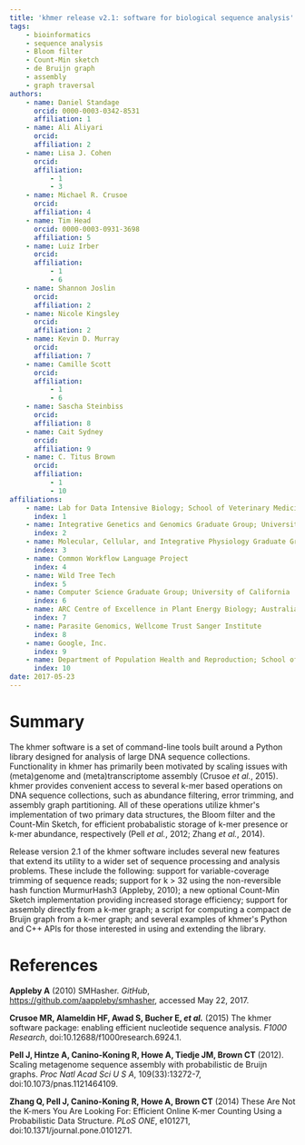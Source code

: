 ```yaml
---
title: 'khmer release v2.1: software for biological sequence analysis'
tags:
    - bioinformatics
    - sequence analysis
    - Bloom filter
    - Count-Min sketch
    - de Bruijn graph
    - assembly
    - graph traversal
authors:
    - name: Daniel Standage
      orcid: 0000-0003-0342-8531
      affiliation: 1
    - name: Ali Aliyari
      orcid:
      affiliation: 2
    - name: Lisa J. Cohen
      orcid:
      affiliation:
          - 1
          - 3
    - name: Michael R. Crusoe
      orcid:
      affiliation: 4
    - name: Tim Head
      orcid: 0000-0003-0931-3698
      affiliation: 5
    - name: Luiz Irber
      orcid:
      affiliation:
          - 1
          - 6
    - name: Shannon Joslin
      orcid:
      affiliation: 2
    - name: Nicole Kingsley
      orcid:
      affiliation: 2
    - name: Kevin D. Murray
      orcid:
      affiliation: 7
    - name: Camille Scott
      orcid:
      affiliation:
          - 1
          - 6
    - name: Sascha Steinbiss
      orcid:
      affiliation: 8
    - name: Cait Sydney
      orcid:
      affiliation: 9
    - name: C. Titus Brown
      orcid:
      affiliation:
          - 1
          - 10
affiliations:
    - name: Lab for Data Intensive Biology; School of Veterinary Medicine; University of California, Davis
      index: 1
    - name: Integrative Genetics and Genomics Graduate Group; University of California, Davis
      index: 2
    - name: Molecular, Cellular, and Integrative Physiology Graduate Group; University of California, Davis
      index: 3
    - name: Common Workflow Language Project
      index: 4
    - name: Wild Tree Tech
      index: 5
    - name: Computer Science Graduate Group; University of California
      index: 6
    - name: ARC Centre of Excellence in Plant Energy Biology; Australian National University
      index: 7
    - name: Parasite Genomics, Wellcome Trust Sanger Institute
      index: 8
    - name: Google, Inc.
      index: 9
    - name: Department of Population Health and Reproduction; School of Veterinary Medicine; University of California, Davis
      index: 10
date: 2017-05-23
---
```


# Summary

The khmer software is a set of command-line tools built around a Python library designed for analysis of large DNA sequence collections.
Functionality in khmer has primarily been motivated by scaling issues with (meta)genome and (meta)transcriptome assembly (Crusoe *et al.*, 2015).
khmer provides convenient access to several k-mer based operations on DNA sequence collections, such as abundance filtering, error trimming, and assembly graph partitioning.
All of these operations utilize khmer's implementation of two primary data structures, the Bloom filter and the Count-Min Sketch, for efficient probabalistic storage of k-mer presence or k-mer abundance, respectively (Pell *et al.*, 2012; Zhang *et al.*, 2014).

Release version 2.1 of the khmer software includes several new features that extend its utility to a wider set of sequence processing and analysis problems.
These include the following:
support for variable-coverage trimming of sequence reads;
support for k > 32 using the non-reversible hash function MurmurHash3 (Appleby, 2010);
a new optional Count-Min Sketch implementation providing increased storage efficiency;
support for assembly directly from a k-mer graph;
a script for computing a compact de Bruijn graph from a k-mer graph;
and several examples of khmer's Python and C++ APIs for those interested in using and extending the library.

# References

**Appleby A** (2010) SMHasher. *GitHub*, https://github.com/aappleby/smhasher, accessed May 22, 2017.

**Crusoe MR, Alameldin HF, Awad S, Bucher E, *et al.*** (2015) The khmer software package: enabling efficient nucleotide sequence analysis. *F1000 Research*, doi:10.12688/f1000research.6924.1.

**Pell J, Hintze A, Canino-Koning R, Howe A, Tiedje JM, Brown CT** (2012). Scaling metagenome sequence assembly with probabilistic de Bruijn graphs. *Proc Natl Acad Sci U S A*, 109(33):13272-7, doi:10.1073/pnas.1121464109.

**Zhang Q, Pell J, Canino-Koning R, Howe A, Brown CT** (2014) These Are Not the K-mers You Are Looking For: Efficient Online K-mer Counting Using a Probabilistic Data Structure. *PLoS ONE*, e101271, doi:10.1371/journal.pone.0101271.
